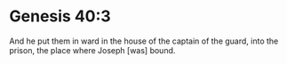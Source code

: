 # Genesis 40:3

And he put them in ward in the house of the captain of the guard, into the prison, the place where Joseph [was] bound.